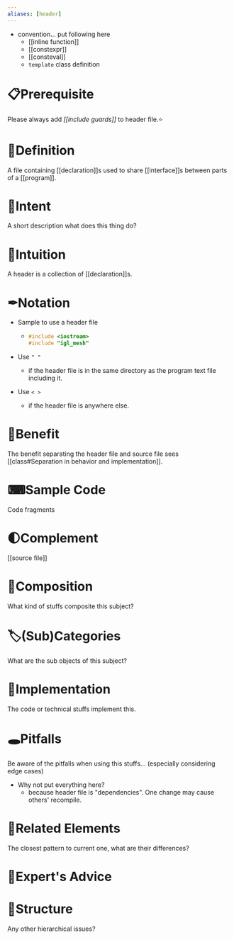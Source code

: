 ```yaml
---
aliases: [header]
---
```


- convention... put following here
    - [[inline function]]
    - [[constexpr]]
    - [[consteval]]
    - `template`  class definition
    
# 📋Prerequisite
Please always add _[[include guards]]_ to header file.⭐

# 📝Definition
A file containing [[declaration]]s used to share [[interface]]s between parts of a [[program]].

# 🎯Intent
 A short description what does this thing do?

# 🧠Intuition
A header is a collection of [[declaration]]s.

# ✒Notation
- Sample to use a header file
    - ```c++
      #include <iostream>
      #include "igl_mesh"
      ```
    
- Use `" "`
    - if the header file is in the same directory as the program text file including it.
    
- Use `< >`
    - if the header file is anywhere else.
    


# 🚀Benefit
The benefit separating the header file and source file sees [[class#Separation in behavior and implementation]].

# ⌨Sample Code
 Code fragments

# 🌓Complement
[[source file]]

# 🧪Composition
What kind of stuffs composite this subject?

# 🏷(Sub)Categories
What are the sub objects of this subject?

# 🔎Implementation
 The code or technical stuffs implement this.

# 🕳Pitfalls
Be aware of the pitfalls when using this stuffs... (especially considering edge cases)
- Why not put everything here?
    - because header file is "dependencies". One change may cause others' recompile.
    
# 🌱Related Elements
 The closest pattern to current one, what are their differences?

# 🥼Expert's Advice

# 🧱Structure
Any other hierarchical issues?
